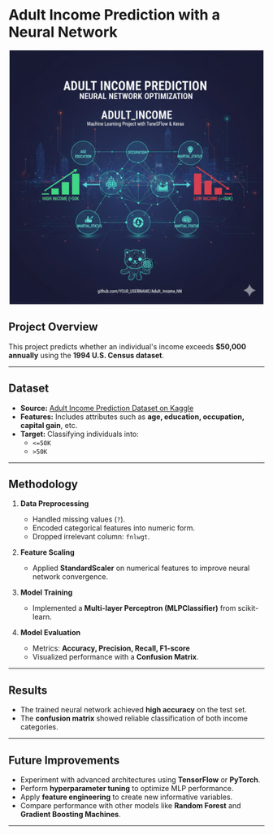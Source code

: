 # Adult Income Prediction with a Neural Network

<p align="center">
  <img src="https://github.com/ties2/Adult_Income/blob/main/pipeline/other/Adult_Income-NN.png" alt="Computer Vision Logo" width="500" />
</p>

## Project Overview
This project predicts whether an individual's income exceeds **$50,000 annually** using the **1994 U.S. Census dataset**.  

---

## Dataset
- **Source:** [Adult Income Prediction Dataset on Kaggle](https://www.kaggle.com/datasets/mosapabdelghany/adult-income-prediction-dataset/data)  
- **Features:** Includes attributes such as **age, education, occupation, capital gain**, etc.  
- **Target:** Classifying individuals into:
  - `<=50K`
  - `>50K`

---

## Methodology
1. **Data Preprocessing**  
   - Handled missing values (`?`).  
   - Encoded categorical features into numeric form.  
   - Dropped irrelevant column: `fnlwgt`.

2. **Feature Scaling**  
   - Applied **StandardScaler** on numerical features to improve neural network convergence.

3. **Model Training**  
   - Implemented a **Multi-layer Perceptron (MLPClassifier)** from scikit-learn.  

4. **Model Evaluation**  
   - Metrics: **Accuracy, Precision, Recall, F1-score**  
   - Visualized performance with a **Confusion Matrix**.

---

## Results
- The trained neural network achieved **high accuracy** on the test set.  
- The **confusion matrix** showed reliable classification of both income categories.  

---

## Future Improvements
- Experiment with advanced architectures using **TensorFlow** or **PyTorch**.  
- Perform **hyperparameter tuning** to optimize MLP performance.  
- Apply **feature engineering** to create new informative variables.  
- Compare performance with other models like **Random Forest** and **Gradient Boosting Machines**.  

---

